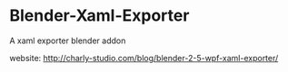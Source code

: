 Blender-Xaml-Exporter
=====================

A xaml exporter blender addon

website: http://charly-studio.com/blog/blender-2-5-wpf-xaml-exporter/
